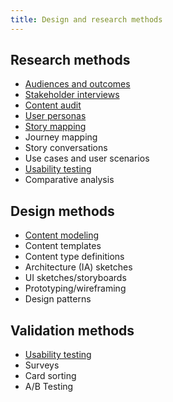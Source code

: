 ```yaml
---
title: Design and research methods
---
```


## Research methods

-   [Audiences and outcomes](audiences-and-outcomes-guide.md)
-   [Stakeholder interviews](stakeholder-interviews-guide.md)
-   [Content audit](content-audit-guide.md)
-   [User personas](user-personas-guide.md)
-   [Story mapping](story-mapping-guide.md)
-   Journey mapping
-   Story conversations
-   Use cases and user scenarios
-   [Usability testing](usability-testing-guide.md)
-   Comparative analysis

## Design methods

-   [Content modeling](content-modeling-guide.md)
-   Content templates
-   Content type definitions
-   Architecture (IA) sketches
-   UI sketches/storyboards
-   Prototyping/wireframing
-   Design patterns

## Validation methods

-   [Usability testing](usability-testing-guide.md)
-   Surveys
-   Card sorting
-   A/B Testing
